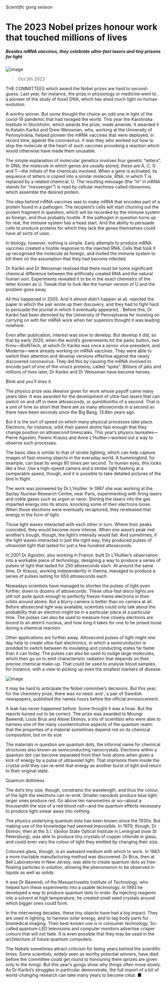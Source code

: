 ###### Scientific gong season
# The 2023 Nobel prizes honour work that touched millions of lives 
##### Besides mRNA vaccines, they celebrate ultra-fast lasers and tiny prisons for light 
![image](images/20231007_STD001.jpg) 
> Oct 5th 2023 
THE COMMITTEES which award the Nobel prizes are hard to second-guess. Last year, for instance, the prize in physiology or medicine went to , a pioneer of the study of fossil DNA, which has shed much light on human evolution. 
A worthy winner. But some thought the choice an odd one in light of the covid-19 pandemic that had ravaged the world. This year the Karolinska Institute in Stockholm, which awards the prize, made amends. It awarded it to Katalin Karikó and Drew Weissman, who, working at the University of Pennsylvania, helped pioneer the mRNA vaccines that were deployed, in record time, against the coronavirus. It was they who worked out how to stop the molecule at the heart of such vaccines provoking a reaction which would otherwise have made them unusable. 
The simple explanation of molecular genetics involves four genetic “letters”. In DNA, the molecule in which genes are usually stored, these are A, C, G and T—the initials of the chemicals involved. When a gene is activated, its sequence of letters is copied into a similar molecule, RNA, in which T is replaced by a related chemical, U. The resulting message (the “m” in mRNA stands for “messenger”) is read by cellular machines called ribosomes, which assemble the desired protein.
The idea behind mRNA vaccines was to make mRNA that encodes part of a protein found in a pathogen. The recipient’s cells will start churning out the protein fragment in question, which will be recorded by the immune system as foreign, and thus probably hostile. If the pathogen in question turns up for real, the immune system has a head start. And the ability to persuade cells to produce proteins for which they lack the genes themselves could have all sorts of uses .
In biology, however, nothing is simple. Early attempts to produce mRNA vaccines created a hostile response to the injected RNA. Cells that took it up recognised the molecule as foreign, and invited the immune system to kill them on the assumption that they had become infected.
Dr Karikó and Dr Weissman realised that there must be some significant chemical difference between the artificially created RNA and the natural human sort. Experiments revealed it to be in the exact chemistry of the letter known as U. Tweak that to look like the human version of U and the problem goes away.
All this happened in 2005. And it almost didn’t happen at all.  rejected the paper in which the pair wrote up their discovery, and they had to fight hard to persuade the journal in which it eventually appeared, . Before this, Dr Karikó had been demoted by the University of Pennsylvania for insisting on carrying on with her mRNA work when her superiors thought it was leading nowhere. 
Even after publication, interest was slow to develop. But develop it did, so that by early 2020, when the world’s governments hit the panic button, two firms—BioNTech, at which Dr Karikó was once a senior vice-president, and Moderna—were already working on mRNA vaccines. They were able to switch their attention and develop versions effective against the newly discovered coronavirus. They did this by causing the mRNA involved to encode part of one of the virus’s proteins, called “spike”. Billions of jabs and millions of lives later, Dr Karikó and Dr Weissman have become heroes. 
Blink and you’ll miss it
The physics prize was likewise given for work whose payoff came many years later. It was awarded for the development of ultra-fast lasers that can switch on and off in mere attoseconds, or quintillionths of a second. That is a unit of time so short that there are as many attoseconds in a second as there have been seconds since the Big Bang, 13.8bn years ago.
But it is the sort of speed on which many physical processes take place. Electrons, for instance, orbit their parent atoms fast enough that they change position on attosecond timescales. This year’s physics laureates—Pierre Agostini, Ferenc Krausz and Anne L’Huillier—worked out a way to observe such processes. 
The basic idea is similar to that of strobe lighting, which can help capture images of fast-moving objects in the everyday world. A hummingbird, for example, can beat its wings 80 times per second. To human eyes, this looks like a blur. Use a high-speed camera and a strobe light flashing at a comparable speed, though, and it is possible to take detailed pictures of the bird in flight.
The work was pioneered by Dr L’Huillier. In 1987 she was working at the Saclay Nuclear Research Centre, near Paris, experimenting with firing lasers and noble gases such as argon or neon. Shining the lasers into the gas imparted energy into its atoms, knocking some of their electrons loose. When those electrons were eventually recaptured, they rereleased that energy in the form of light. 
Those light waves interacted with each other in turn. Where their peaks coincided, they would become more intense. When one wave’s peak met another’s trough, though, the light’s intensity would fall. And sometimes, if the light waves interacted in just the right way, they produced pulses of ultraviolet light that lasted for just a few hundred attoseconds.
In 2001 Dr Agostini, also working in France, built Dr L’Huillier’s observation into a workable piece of technology, designing a way to produce a series of pulses of light that lasted for 250 attoseconds each. At around the same time, Dr Krausz, working independently in Vienna, managed to produce a series of pulses lasting for 650 attoseconds each.
Nowadays scientists have managed to shorten the pulses of light even further, down to dozens of attoseconds. These ultra-fast disco lights are still not quite quick enough to perfectly freeze-frame electrons in their orbits around atoms. But a blurry camera is better than no camera at all. Before attosecond light was available, scientists could only talk about the probability that an electron might be in a particular place at a particular time. The pulses can also be used to measure how closely electrons are bound to an atom’s nucleus, and how long it takes for one to be prised loose during a chemical reaction. 
Other applications are further away. Attosecond pulses of light might one day help to create ultra-fast electronics, in which a semiconductor is prodded to switch between its insulating and conducting states far faster than it can today. The pulses can also be used to nudge large molecules, which then go on to emit characteristic radiation that depends on their precise chemical make-up. That could be used to analyse blood samples, for instance, with a view to picking up even the smallest markers of disease. 
![image](images/20231007_STD002.jpg) 

It may be hard to anticipate the Nobel commitee’s decisions. But this year, for the chemistry prize, there was no need. and , a pair of Swedish newspapers, published the names hours before the official announcement.
A leak has never happened before. Some thought it was a hoax. But the reports turned out to be correct. The prize was awarded to Moungi Bawendi, Louis Brus and Alexei Ekimov, a trio of scientists who were able to harness one of the many counterintuitive aspects of the quantum realm: that the properties of a material sometimes depend not on its chemical composition, but on its size.
The materials in question are quantum dots, the informal name for chemical structures also known as semiconducting nanocrystals. Electrons within a quantum dot can become separated from their host atoms when given a kick of energy by a pulse of ultraviolet light. That imprisons them inside the crystal until they can re-emit that energy as another burst of light and return to their original state.
Quantum dottiness
The dot’s tiny size, though, constrains the wavelength, and thus the colour, of the light the electrons can re-emit. Smaller nanodots produce blue light; larger ones produce red. Go above ten nanometres or so—about a thousandth the size of a red blood cell—and the quantum effects necessary to produce light smear away into nothing.
The physics underlying quantum dots has been known since the 1930s. But making use of the knowledge had seemed impossible. In 1979, though, Dr Ekimov, then at the S.I. Vavilov State Optical Institute in Leningrad (now St Petersburg), was able to produce tiny crystals of copper chloride in glass, and could even vary the colour of light they emitted by changing their size. 
Coloured glass, though, is an awkward medium with which to work. In 1983 a more tractable manufacturing method was discovered. Dr Brus, then at Bell Laboratories in New Jersey, was able to create quantum dots as free-floating particles in solution, allowing the phenomenon to be observed in liquids as well as solids.
It was Dr Bawendi, of the Massachusetts Institute of Technology, who helped turn these experiments into a usable technology. In 1993 he developed a way to produce quantum dots to order. By injecting reagents into a solvent at high temperature, he created small seed crystals around which bigger ones could form. 
In the intervening decades, these tiny objects have had a big impact. They are used in lighting, to harness solar energy, and to tag body parts for biomedical imaging. Their best-known use is in consumer technology. So-called quantum-LED televisions and computer monitors advertise crisper colours that will not fade. It is even possible that they may be used in the architecture of future quantum computers.
The Nobels sometimes attract criticism for being years behind the scientific times. Some scientists, widely seen as worthy potential winners, have died before the committee could get round to honouring them (prizes are given only to the living). But this year’s gongs show why things often move slowly. As Dr Karikó’s struggles in particular demonstrate, the full import of a bit of world-changing research can take many years to become clear. ■

